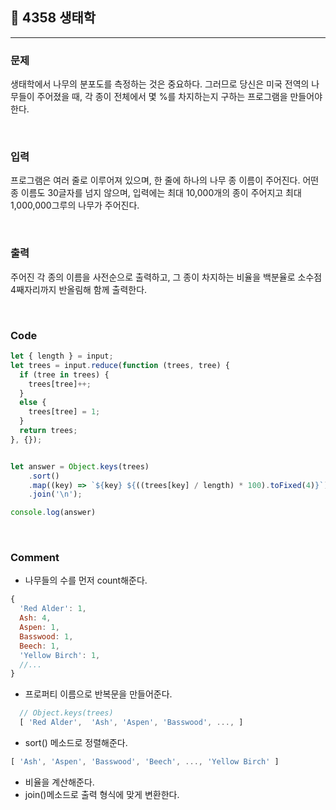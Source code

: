 ## 📮 4358 생태학
---

### 문제
생태학에서 나무의 분포도를 측정하는 것은 중요하다. 그러므로 당신은 미국 전역의 나무들이 주어졌을 때, 각 종이 전체에서 몇 %를 차지하는지 구하는 프로그램을 만들어야 한다.

<br />

### 입력
프로그램은 여러 줄로 이루어져 있으며, 한 줄에 하나의 나무 종 이름이 주어진다. 어떤 종 이름도 30글자를 넘지 않으며, 입력에는 최대 10,000개의 종이 주어지고 최대 1,000,000그루의 나무가 주어진다.

<br />

### 출력
주어진 각 종의 이름을 사전순으로 출력하고, 그 종이 차지하는 비율을 백분율로 소수점 4째자리까지 반올림해 함께 출력한다.

<br />

### Code
```javascript
let { length } = input;
let trees = input.reduce(function (trees, tree) {
  if (tree in trees) {
    trees[tree]++;
  }
  else {
    trees[tree] = 1;
  }
  return trees;
}, {});


let answer = Object.keys(trees)
    .sort()
    .map((key) => `${key} ${((trees[key] / length) * 100).toFixed(4)}`)
    .join('\n');

console.log(answer)
```

<br />

### Comment
* 나무들의 수를 먼저 count해준다. 
```javascript
{
  'Red Alder': 1,
  Ash: 4,
  Aspen: 1,
  Basswood: 1,
  Beech: 1,
  'Yellow Birch': 1,
  //...
}
```
* 프로퍼티 이름으로 반복문을 만들어준다. 
```javascript
  // Object.keys(trees)
  [ 'Red Alder',  'Ash', 'Aspen', 'Basswood', ..., ]
```
* sort() 메소드로 정렬해준다. 
```javascript
[ 'Ash', 'Aspen', 'Basswood', 'Beech', ..., 'Yellow Birch' ]
```
* 비율을 계산해준다. 
* join()메소드로 출력 형식에 맞게 변환한다. 